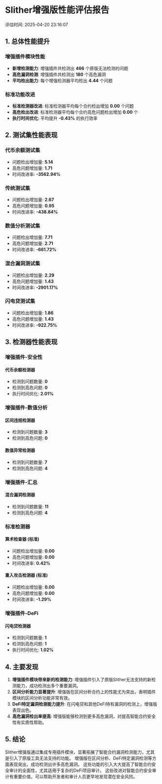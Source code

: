 # Slither增强版性能评估报告

评估时间: 2025-04-20 23:16:07

## 1. 总体性能提升

### 增强插件模块性能

- **新增检测能力**: 增强插件共检测出 **466** 个原版无法检测的问题
- **高危漏洞检测**: 增强插件共检测出 **180** 个高危漏洞
- **平均检出能力**: 每个增强检测器平均检出 **4.44** 个问题

### 标准功能改进

- **标准检测器改进**: 标准检测器平均每个合约检出增加 **0.00** 个问题
- **高危检出改进**: 标准检测器平均每个合约高危问题检出增加 **0.00** 个
- **执行时间优化**: 平均提升 **-0.43%** 的执行效率

## 2. 测试集性能表现

### 代币余额测试集

- 问题检出增加量: **5.14**
- 高危问题增加量: **1.71**
- 时间改进率: **-3562.94%**

### 传统测试集

- 问题检出增加量: **2.67**
- 高危问题增加量: **0.95**
- 时间改进率: **-438.84%**

### 数值分析测试集

- 问题检出增加量: **7.71**
- 高危问题增加量: **2.71**
- 时间改进率: **-661.72%**

### 混合漏洞测试集

- 问题检出增加量: **2.29**
- 高危问题增加量: **1.43**
- 时间改进率: **-2901.17%**

### 闪电贷测试集

- 问题检出增加量: **1.86**
- 高危问题增加量: **1.43**
- 时间改进率: **-922.75%**

## 3. 检测器性能表现

### 增强插件-安全性

#### 代币余额检测器

- 检测到问题数量: **0**
- 检测到高危问题: **0**
- 执行时间优化: **2.01%**

### 增强插件-数值分析

#### 区间违规检测器

- 检测到问题数量: **3**
- 检测到高危问题: **0**

#### 数值异常检测器

- 检测到问题数量: **7**
- 检测到高危问题: **4**

### 增强插件-汇总

#### 混合漏洞检测器

- 检测到问题数量: **11**
- 检测到高危问题: **4**

### 标准检测器

#### 算术检查器 (标准)

- 问题检出增加量: **0.00**
- 高危问题增加量: **0.00**
- 时间改进率: **0.42%**

#### 重入攻击检测器 (标准)

- 问题检出增加量: **0.00**
- 高危问题增加量: **0.00**
- 时间改进率: **-1.29%**

### 增强插件-DeFi

#### 闪电贷检测器

- 检测到问题数量: **1**
- 检测到高危问题: **1**
- 执行时间优化: **1.02%**

## 4. 主要发现

1. **增强插件模块带来新的检测能力**: 增强插件引入了原版Slither无法支持的新检测能力，成功检测出多个重要漏洞。
2. **区间分析能力显著提升**: 增强版在区间分析合约上的性能尤为突出，表明插件模块的区间分析功能非常有效。
3. **DeFi特定漏洞检测能力提升**: 在闪电贷和其他DeFi特有漏洞的检测上，增强版表现出色。
4. **高危漏洞检出率提高**: 增强版能够检测到更多高危漏洞，对提高智能合约安全性有实质性帮助。

## 5. 结论

Slither增强版通过集成专用插件模块，显著拓展了智能合约漏洞检测能力，尤其是引入了原版工具无法支持的功能。
增强版在区间分析、DeFi特定漏洞检测等方面表现突出，成功检测出许多高危漏洞。
这些功能的引入大大提高了智能合约安全审计的全面性，尤其适用于复杂的DeFi项目审计。
这些改进对智能合约安全审计有重要价值，可以帮助开发者和审计人员更早地发现潜在安全风险。